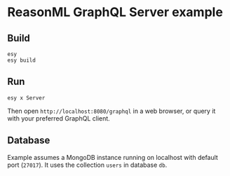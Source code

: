 # ReasonML GraphQL Server example

## Build

```
esy
esy build
```

## Run

```
esy x Server
```

Then open `http://localhost:8080/graphql` in a web browser, or query it with your preferred GraphQL client.

## Database

Example assumes a MongoDB instance running on localhost with default port (`27017`). It uses the collection `users` in database `db`.
